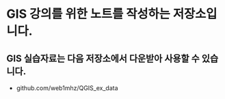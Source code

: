 # GIS 강의를 위한 노트를 작성하는 저장소입니다.

## GIS 실습자료는 다음 저장소에서 다운받아 사용할 수 있습니다.

- github.com/web1mhz/QGIS_ex_data
